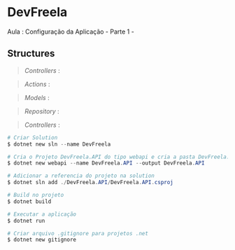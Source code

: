 # DevFreela


Aula : Configuração da Aplicação - Parte 1 - 

## Structures

> *Controllers* : 

> *Actions* : 

> *Models* : 

> *Repository* : 

> *Controllers* : 



```powershell
# Criar Solution
$ dotnet new sln --name DevFreela

# Cria o Projeto DevFreela.API do tipo webapi e cria a pasta DevFreela.API
$ dotnet new webapi --name DevFreela.API --output DevFreela.API

# Adicionar a referencia do projeto na solution
$ dotnet sln add ./DevFreela.API/DevFreela.API.csproj

# Build no projeto
$ dotnet build

# Executar a aplicação
$ dotnet run

# Criar arquivo .gitignore para projetos .net
$ dotnet new gitignore
```